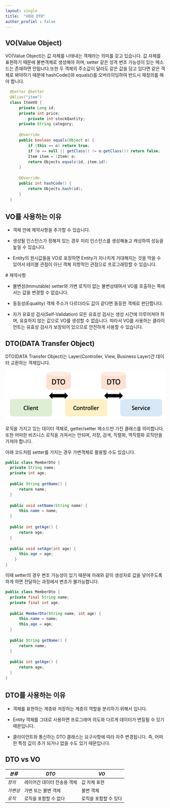 ```yaml
---
layout: single
title:  "VO와 DTO"
author_profiel : false
---
```


## VO(Value Object)
  VO(Value Object)는 값 자체를 나태내는 객체라는 의미를 갖고 있습니다. 값 자체를 표현하기 때문에 불변객체로 생성해야 하며, setter 같은 성격 변조 가능성이 있는 메소드는 존재하면 안됩니다.또한 두 객체의 주소값이 달라도 같은 값을 담고 있다면 같은 객체로 봐야하기 때문에 hashCode()와 equals()를 오버라이딩하여 반드시 재정의를 해야 합니다.
  
  ```java
    @Getter @Setter
    @Alias("item")
    class ItemVO {
        private Long id;
        private int price;
            private int stockQantity;
        private String category;

        @Override
        public boolean equals(Object o) {
            if (this == o) return true;
            if (o == null || getClass() != o.getClass()) return false;
            Item item = (Item) o;
            return Objects.equals(id, item.id);
        }

        @Override
        public int hashCode() {
            return Objects.hash(id);
        }
    }
  ```

## VO를 사용하는 이유
   * 객체 안에 제약사항을 추가할 수 있습니다.
   
   * 생성될 인스턴스가 정해져 있는 경우 미리 인스턴스를 생성해놓고 캐싱하여 성능을 높일 수 있습니다.

   * Entity의 원시값들을 VO로 포장하면 Entity가 지나치게 거대해지는 것을 막을 수 있어서 테이블 관점이 아닌 객체 지향적인 관점으로 프로그래밍할 수 있습니다.

  \# 제약사항

- 불변성(Immutable)
  setter와 가변 로직이 없는 불변상태여서 VO를 호출하는 쪽에서는 값을 변경할 수 없습니다.

- 동등성(Equality)
  객체 주소가 다르더라도 값이 같다면 동등한 객체로 판단합니다.

- 자가 유효성 검사(Self-Validation)
  모든 유효성 검사는 생성 시간에 이루어져야 하며, 유효하지 않는 값으로 VO를 생성할 수 없습니다. 따라서 VO를 사용하는 클라이언트는 유효성 검사가 보장되어 있으므로 안전하게 사용할 수 있습니다.
       

## DTO(DATA Transfer Object)
  DTO(DATA Transfer Object)는 Layer(Controller, View, Business Layer)간 데이터 교환하는 객체입니다.

  ![Alt text](../images/2023-06-03-first/dto_1.png)

  로직을 가지고 있는 데이터 객체로, getter/setter 메소드만 가진 클래스를 의미합니다. 또한 어떠한 비즈니스 로직을 가져서는 안되며, 저장, 검색, 직렬화, 역직렬화 로직만을 가져야 합니다.

  아래 코드처럼 setter를 가지는 경우 가변객체로 활용할 수도 있습니다.
```java
public class MemberDto {
  private String name;
  private int age;

  public String getName() {
      return name;
  }

  public void setName(String name) {
      this.name = name;
  }

  public int getAge() {
      return age;
  }

  public void setAge(int age) {
      this.age = age;
    }
} 
```
이때 setter의 경우 변조 가능성이 있기 때문에 아래와 같이 생성자로 값을 넣어주도록 하게 하면 전달하는 과정에서 변조가 불가능합니다.

```java
public class MemberDto {
  private final String name;
  private final int age;

  public MemberDto(String name, int age) {
      this.name = name;
      this.age = age;
  }

  public String getName() {
      return name;
  }

  public int getAge() {
      return age;
  }
}
```

## DTO를 사용하는 이유
  * 객체를 표현하는 계층와 저장하는 계층의 역할을 분리하기 위해서 입니다.

  * Entity 객체를 그대로 사용하면 프로그래머 의도와 다르게 데이터가 변질될 수 있기 때문입니다.

  * 클라이언트와 통신하는 DTO 클래스는 요구사항에 따라 자주 변경됩니다. 즉, 어떠한 특정 값이 추가 되거나 없을 수도 있기 때문입니다.

## DTO vs VO

|*분류*|*DTO*|*VO*|
|----|----|----|
|*정의*|레이어간 데이터 전송용 객체|값 자체 표현|
|*가변성*|가변 또는 불변 객체|불변 객체|
|*로직*|로직을 포함할 수 없다|로직을 포함할 수 있다|
